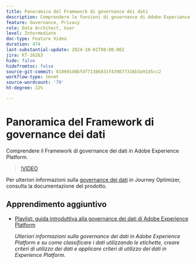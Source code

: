 ```yaml
---
title: Panoramica del Framework di governance dei dati
description: Comprendere le funzioni di governance di Adobe Experience Platform.
feature: Governance, Privacy
role: Data Architect, User
level: Intermediate
doc-type: Feature Video
duration: 474
last-substantial-update: 2024-10-01T00:00:00Z
jira: KT-16263
hide: false
hidefromtoc: false
source-git-commit: 810601d8bfdf71386831f439877316b3a91d5cc2
workflow-type: tm+mt
source-wordcount: '79'
ht-degree: 32%

---
```



# Panoramica del Framework di governance dei dati

Comprendere il Framework di governance dei dati in Adobe Experience Platform.

>[!VIDEO](https://video.tv.adobe.com/v/29708/?learn=on)

Per ulteriori informazioni sulla [governance dei dati](https://experienceleague.adobe.com/en/docs/journey-optimizer/using/privacy/action-privacy-restricted) in Journey Optimizer, consulta la documentazione del prodotto.

## Apprendimento aggiuntivo

* [Playlist: guida introduttiva alla governance dei dati di Adobe Experience Platform](https://experienceleague.adobe.com/it/playlists/experience-platform-get-started-with-data-governance)

  *Ulteriori informazioni sulla governance dei dati in Adobe Experience Platform e su come classificare i dati utilizzando le etichette, creare criteri di utilizzo dei dati e applicare criteri di utilizzo dei dati in Experience Platform.*
